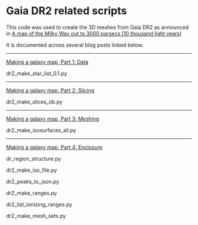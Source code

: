 # Gaia DR2 related scripts

This code was used to create the 3D meshes from Gaia DR2 as announced in [A map of the Milky Way out to 3000 parsecs (10 thousand light years)](http://galaxymap.org/drupal/node/255)

It is documented across several blog posts linked below.

---

[Making a galaxy map, Part 1: Data](http://galaxymap.org/drupal/node/256)

dr2_make_star_list_0.1.py

---

[Making a galaxy map, Part 2: Slicing](http://galaxymap.org/drupal/node/257)

dr2_make_slices_ob.py

---

[Making a galaxy map, Part 3: Meshing](http://galaxymap.org/drupal/node/259)

dr2_make_isosurfaces_all.py

---

[Making a galaxy map, Part 4: Enclosure](http://galaxymap.org/drupal/node/260)

dr_region_structure.py

dr2_make_iso_file.py

dr2_peaks_to_json.py

dr2_make_ranges.py

dr2_list_ionizing_ranges.py

dr2_make_mesh_sets.py